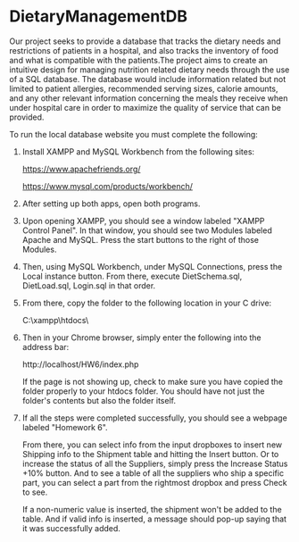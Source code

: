 # DietaryManagementDB

Our project seeks to provide a database that tracks the dietary needs and restrictions of patients in a hospital, and also tracks the inventory of food and what is compatible with the patients.The project aims to create an intuitive design for managing nutrition related dietary needs through the use of a SQL database. The database would include information related but not limited to patient allergies, recommended serving sizes, calorie amounts, and any other relevant information concerning the meals they receive when under hospital care in order to maximize the quality of service that can be provided.

To run the local database website you must complete the following:

1. Install XAMPP and MySQL Workbench from the following sites:

    https://www.apachefriends.org/

    https://www.mysql.com/products/workbench/

2. After setting up both apps, open both programs.

3. Upon opening XAMPP, you should see a window labeled "XAMPP Control Panel". In that window, you should see two Modules labeled Apache and MySQL. Press the start buttons to the right of those Modules.

4. Then, using MySQL Workbench, under MySQL Connections, press the Local instance button. From there, execute DietSchema.sql, DietLoad.sql, Login.sql in that order.

5. From there, copy the folder to the following location in your C drive:

    C:\xampp\htdocs\

6. Then in your Chrome browser, simply enter the following into the address bar:
    
    http://localhost/HW6/index.php
    
    If the page is not showing up, check to make sure you have copied the folder properly to your htdocs folder. You should have not just the folder's contents but also the folder itself.

7. If all the steps were completed successfully, you should see a webpage labeled "Homework 6".

    From there, you can select info from the input dropboxes to insert new Shipping info to the Shipment table and hitting the Insert button. Or to increase the status of all the Suppliers, simply press the Increase Status +10% button. And to see a table of all the suppliers who ship a specific part, you can select a part from the rightmost dropbox and press Check to see.

    If a non-numeric value is inserted, the shipment won't be added to the table. And if valid info is inserted, a message should pop-up saying that it was successfully added.
